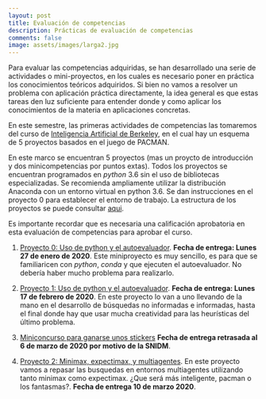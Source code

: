 ```yaml
---
layout: post 
title: Evaluación de competencias
description: Prácticas de evaluación de competencias
comments: false 
image: assets/images/larga2.jpg
---
```


Para evaluar las competencias adquiridas, se han desarrollado una serie de
actividades o mini-proyectos, en los cuales es necesario poner en práctica los
conocimientos teóricos adquiridos. Si bien no vamos a resolver un problema con
aplicación práctica directamente, la idea general es que estas tareas den luz
suficiente para entender donde y como aplicar los conocimientos de la materia en
aplicaciones concretas.

En este semestre, las primeras actividades de competencias las tomaremos del
curso de [Inteligencia Artificial de Berkeley](http://inst.eecs.berkeley.edu/~cs188/fa19/),
en el cual hay un esquema de 5 proyectos basados en el juego de PACMAN. 

En este marco se encuentran 5 proyectos (mas un proycto de introducción y dos minicompetencias por
puntos extas). Todos los proyectos se encuentran programados en *python* 3.6 sin el uso de
bibliotecas especializadas. Se recomienda ampliamente utilizar la distribución Anaconda con un
entorno virtual en python 3.6. Se dan instrucciones en el proyecto 0 para establecer
el entorno de trabajo. La estructura de los proyectos se puede consultar [aqui](http://inst.eecs.berkeley.edu/~cs188/fa19/projects/).

Es importante recordar que es necesaria una calificación aprobatoria en esta evaluación
de competencias para aprobar el curso.

1. [Proyecto 0: Uso de python y el autoevaluador](http://inst.eecs.berkeley.edu/~cs188/fa19/project0/).
   **Fecha de entrega: Lunes 27 de enero de 2020**. Este miniproyecto es muy sencillo, es para que se 
   familiaricen con *python*, *conda* y que ejecuten el autoevaluador. No debería haber mucho problema
   para realizarlo.
   
2. [Proyecto 1: Uso de python y el autoevaluador](http://inst.eecs.berkeley.edu/~cs188/fa19/project1/).
   **Fecha de entrega: Lunes 17 de febrero de 2020**. En este proyecto lo van a uno llevando de la mano en el desarrollo de búsquedas no informadas e informadas, hasta el final donde hay que usar mucha creatividad para las heurísticas del último problema.
   
3. [Miniconcurso para ganarse unos stickers](http://inst.eecs.berkeley.edu/~cs188/fa19/minicontest1/) **Fecha de entrega retrasada al 6 de marzo de 2020 por motivo de la SNIDM**.

4. [Proyecto 2: Minimax, expectimax, y multiagentes](http://inst.eecs.berkeley.edu/~cs188/fa19/project2/). En este proyecto vamos a repasar las busquedas en entornos multiagentes utilizando tanto minimax como expectimax. ¿Que será más inteligente, pacman o los fantasmas?. **Fecha de entrega 10 de marzo 2020**.

<!--
## Como cargar, modificar y entregar las actividades

Las actividades se encuentran como repositorios de github como se ve más abajo.
Es importante notar que, al ser un sistema colaborativo, las actividades, así
como sus soluciones se encuentran a disposición de todo mundo.

Aunque exista la actividad en el sistema, mientras no se de aviso en clase que
la tarea está disponible, favor de no empezar a hacerla, ya que puede llegar a
sufrir cambios de última hora.

El procedimiento a seguir para cargar, modificar y entregar una actividad el
siguiente (este procedimiento lo revisaremos en clase para la primera
actividad):

1. Realiza un **fork** en *Github* para el repositorio de la actividad en
   particular.

2. Realiza un **clone** del repositorio a tu computadora (o tus computadoras).

3. Lee los archivos de la actividad, modifica y desarrolla lo que se pide en
   cada uno de ellos. Todos los archivos a modificar son archivos `*.py`. Sin
   embargo en algunas ocasiones se tendrán otro tipo de archivos que no es
   necesario modificar (en particular para las tareas con algoritmos de
   aprendizaje).

4. En todos los archivos se marca claramente lo que hay que hacer y cuantos
   puntos de la tarea cuenta cada ejercicio.

5. Cada vez que realices cambios a los archivos, comentalos (**commit**) y
   realiza un **push** o un **sync** a tu repositorio de *GitHub* con el fin de
   guardar los cambios realizados. Recuerda que esta es la única evidencia que
   se tiene del avance y el tiempo dedicado a las tareas.

6. Una vez terminada la actividad (o una vez que ya no se piense modificarla
   más), realiza un **pull request** al repositorio original (el del profesor).

7. La revisión de la actividad se realizará en linea, marcando las cosas que no
   están bien hechas. Lo que no lleve comentario estará bien hecho (ningún
   comentario significa que la tarea está muy bien). Al final de los comentario
   realizados por el profesor en el **pull request** se agregará un comentario
   con a nota final.

8. De acuerdo al tiempo y a la complejidad que eso implique, el profesor podrá
   (o no) agregar correcciones de código a las tareas entregadas. Esto solo
   cuando las correcciones sean de sintaxis o pequeños errores de programación.
   Errores de lógica o de comprensión no serán resueltos en linea ya que puede
   mal interpretarse como un error menor.

## Listado de actividades de evaluación de competencias 

Es importante recordar que las actividades del semestre anterior pueden ser
modificadas de forma importante, por lo que se recomienda no empezar a realizar
una actividad, hasta que esté marcada como **disponible** en ésta página. Una
vez que la actividad esté marcada como **terminada** no se aceptarán nuevos
*pull request*. Mientras esté la actividad con el estatus de **en proceso de
modificación** se dejan las ligas a la actividad con el fin que los estudiantes
se familiaricen con el nivel de dificultad de las actividades.

1. [Agentes inteligentes](https://github.com/IA-UNISON/1-Agentes-Inteligentes).
   **disponible.** Fecha límite: *3 de septiembre de 2019*.

2. [Satisfacción de restricciones](https://github.com/IA-UNISON/3-SatisfaccionRestricciones).
   **disponible.** Fecha límite: *20 de septiembre de 2019*.

3. [Búsquedas locales](https://github.com/IA-UNISON/2-Temple-Simulado). 
   **disponible.** Fecha límite: *3 de octubre de 2019*.

4. [Búsquedas informadas](https://github.com/IA-UNISON/4-Busquedas-Informadas).
   **disponible.** Fecha límite: *18 de octubre de 2019*.

5. [Búsquedas con adversario](https://github.com/IA-UNISON/5-Busquedas-Adversario). 
   **disponible.** Fecha límite: *31 de octubre de 2019*.

6. [Redes bayesianas](https://github.com/IA-UNISON/6-Naive-Bayes). 
  **disponible.** Fecha límite: *12 de diciembre de 2019*.

7. [Aprendizaje supervisado](https://github.com/IA-UNISON/7-Aprendizaje-Supervisado). 
   **disponible.** Fecha límite: *12 de diciembre de 2019*.

8. [Aprendizaje no supervisado](https://github.com/IA-UNISON/8-Aprendizaje-no-Supervisado). 
    **disponible.** Fecha límite: *12 de diciembre de 2019*.
--> 
